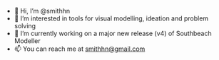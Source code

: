 - 👋 Hi, I’m @smithhn
- 👀 I’m interested in tools for visual modelling, ideation and problem solving
- 🌱 I’m currently working on a major new release (v4) of Southbeach Modeller
- 📫 You can reach me at smithhn@gmail.com

<!---
smithhn/smithhn is a ✨ special ✨ repository because its `README.md` (this file) appears on your GitHub profile.
You can click the Preview link to take a look at your changes.
--->
